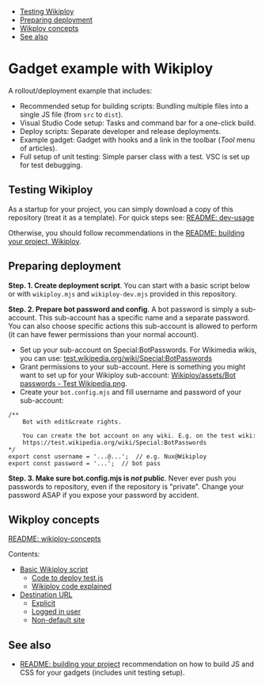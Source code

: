 <!-- TOC -->

- [Testing Wikiploy](#testing-wikiploy)
- [Preparing deployment](#preparing-deployment)
- [Wikploy concepts](#wikploy-concepts)
- [See also](#see-also)

<!-- /TOC -->

# Gadget example with Wikiploy

A rollout/deployment example that includes:
- Recommended setup for building scripts: Bundling multiple files into a single JS file (from `src` to `dist`).
- Visual Studio Code setup: Tasks and command bar for a one-click build.
- Deploy scripts: Separate developer and release deployments.
- Example gadget: Gadget with hooks and a link in the toolbar (*Tool* menu of articles).
- Full setup of unit testing: Simple parser class with a test. VSC is set up for test debugging.

## Testing Wikiploy

As a startup for your project, you can simply download a copy of this repository (treat it as a template). For quick steps see: [README: dev-usage](https://github.com/Eccenux/wikiploy-rollout-example/blob/main/README-dev-usage.md)

Otherwise, you should follow recommendations in the [README: building your project, Wikiploy](https://github.com/Eccenux/Wikiploy/blob/main/README.building%20your%20project.md).

## Preparing deployment

**Step. 1. Create deployment script**. You can start with a basic script below or with `wikiploy.mjs` and `wikiploy-dev.mjs` provided in this repository.

**Step. 2. Prepare bot password and config**.
A bot password is simply a sub-account. This sub-account has a specific name and a separate password. You can also choose specific actions this sub-account is allowed to perform (it can have fewer permissions than your normal account).

* Set up your sub-account on Special:BotPasswords. For Wikimedia wikis, you can use: [test.wikipedia.org/wiki/Special:BotPasswords](https://test.wikipedia.org/wiki/Special:BotPasswords)
* Grant permissions to your sub-account. Here is something you might want to set up for your Wikiploy sub-account: [Wikiploy/assets/Bot passwords - Test Wikipedia.png](https://github.com/Eccenux/Wikiploy/blob/main/assets/Bot%20passwords%20-%20Test%20Wikipedia.png).
* Create your `bot.config.mjs` and fill username and password of your sub-account:
```
/**
	Bot with edit&create rights.
	
	You can create the bot account on any wiki. E.g. on the test wiki:
	https://test.wikipedia.org/wiki/Special:BotPasswords
*/
export const username = '...@...';	// e.g. Nux@Wikiploy
export const password = '...';	// bot pass
```

**Step. 3. Make sure bot.config.mjs is _not_ public**. Never ever push you passwords to repository, even if the repository is "private". Change your password ASAP if you expose your password by accident.

## Wikploy concepts
[README: wikiploy-concepts](https://github.com/Eccenux/wikiploy-rollout-example/blob/main/README-wikiploy-concepts.md)

Contents:
- [Basic Wikiploy script](README-wikiploy-concepts.md#basic-wikiploy-script)
	- [Code to deploy test.js](README-wikiploy-concepts.md#code-to-deploy-testjs)
	- [Wikiploy code explained](README-wikiploy-concepts.md#wikiploy-code-explained)
- [Destination URL](README-wikiploy-concepts.md#destination-url)
	- [Explicit](README-wikiploy-concepts.md#explicit)
	- [Logged in user](README-wikiploy-concepts.md#logged-in-user)
	- [Non-default site](README-wikiploy-concepts.md#non-default-site)

## See also
- [README: building your project](https://github.com/Eccenux/Wikiploy/blob/main/README.building%20your%20project.md) recommendation on how to build JS and CSS for your gadgets (includes unit testing setup).
